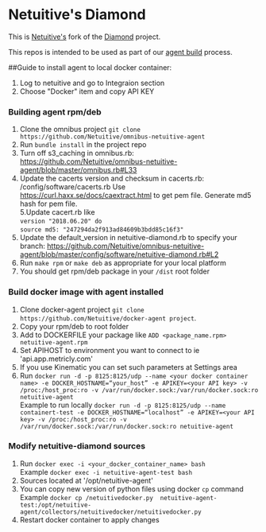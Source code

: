 # Netuitive's Diamond

This is [Netuitive's](http://www.netuitive.com/) fork of the [Diamond](https://github.com/python-diamond) project.

This repos is intended to be used as part of our [agent build](https://github.com/Netuitive/omnibus-netuitive-agent) process.


##Guide to install agent to local docker container:

1. Log to netuitive and go to Integraion section
2. Choose "Docker" item and copy API KEY


###  Building agent rpm/deb
1. Clone the omnibus project `git clone https://github.com/Netuitive/omnibus-netuitive-agent`
2. Run `bundle install` in the project repo
3. Turn off s3_caching in omnibus.rb: https://github.com/Netuitive/omnibus-netuitive-agent/blob/master/omnibus.rb#L33
4. Update the cacerts version and checksum in cacerts.rb: /config/software/cacerts.rb
   Use https://curl.haxx.se/docs/caextract.html to get pem file. Generate md5 hash for pem file.  
5.Update cacert.rb like   
   `version "2018.06.20" do`  
   `source md5: "247294da2f913ad84609b3bdd85c16f3"`
6. Update the default_version in netuitive-diamond.rb to specify your branch: https://github.com/Netuitive/omnibus-netuitive-agent/blob/master/config/software/netuitive-diamond.rb#L2
7. Run `make rpm` or `make deb` as appropriate for your local platform
8. You should get rpm/deb package in your `/dist` root folder

### Build docker image with agent installed
1. Clone docker-agent project  `git clone https://github.com/Netuitive/docker-agent project`. 
2. Copy your rpm/deb to root folder
3. Add to DOCKERFILE your package like 
  `ADD <package_name.rpm> netuitive-agent.rpm` 
4. Set APIHOST to environment you want to connect to ie 'api.app.metricly.com'  
5. If you use Kinematic you can set such parameters at Settings area  
6. Run `docker run -d -p 8125:8125/udp --name <your docker container name> -e DOCKER_HOSTNAME=“your_host” -e APIKEY=<your API key> -v /proc:/host_proc:ro -v /var/run/docker.sock:/var/run/docker.sock:ro netuitive-agent`  
   Example to run locally `docker run -d -p 8125:8125/udp --name containert-test -e DOCKER_HOSTNAME=“localhost” -e APIKEY=<your API key> -v /proc:/host_proc:ro -v /var/run/docker.sock:/var/run/docker.sock:ro netuitive-agent`
   
### Modify netuitive-diamond sources
1. Run `docker exec -i <your_docker_container_name> bash`  
   Example `docker exec -i netuitive-agent-test bash`
2. Sources located at '/opt/netuitive-agent'
3. You can copy new version of python files using docker `cp` command  
   Example `docker cp /netuitivedocker.py  netuitive-agent-test:/opt/netuitive-agent/collectors/netuitivedocker/netuitivedocker.py`
4. Restart docker container to apply changes

 